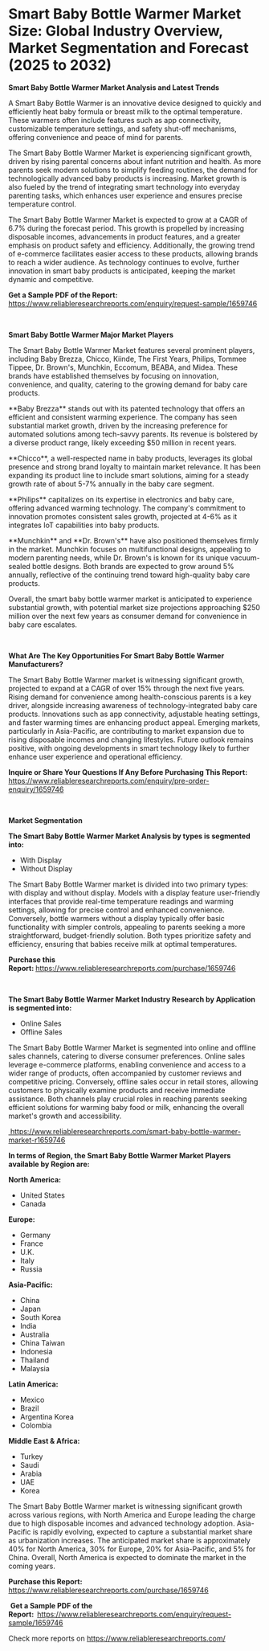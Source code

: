 <p><h1>Smart Baby Bottle Warmer Market Size: Global Industry Overview, Market Segmentation and Forecast (2025 to 2032)</h1></p><p><strong>Smart Baby Bottle Warmer Market Analysis and Latest Trends</strong></p>
<p><p>A Smart Baby Bottle Warmer is an innovative device designed to quickly and efficiently heat baby formula or breast milk to the optimal temperature. These warmers often include features such as app connectivity, customizable temperature settings, and safety shut-off mechanisms, offering convenience and peace of mind for parents.</p><p>The Smart Baby Bottle Warmer Market is experiencing significant growth, driven by rising parental concerns about infant nutrition and health. As more parents seek modern solutions to simplify feeding routines, the demand for technologically advanced baby products is increasing. Market growth is also fueled by the trend of integrating smart technology into everyday parenting tasks, which enhances user experience and ensures precise temperature control.</p><p>The Smart Baby Bottle Warmer Market is expected to grow at a CAGR of 6.7% during the forecast period. This growth is propelled by increasing disposable incomes, advancements in product features, and a greater emphasis on product safety and efficiency. Additionally, the growing trend of e-commerce facilitates easier access to these products, allowing brands to reach a wider audience. As technology continues to evolve, further innovation in smart baby products is anticipated, keeping the market dynamic and competitive.</p></p>
<p><strong>Get a Sample PDF of the Report:&nbsp;</strong> <a href="https://www.reliableresearchreports.com/enquiry/request-sample/1659746?utm_campaign=3579&utm_medium=2&utm_source=Github&utm_content=ia&utm_term=23032025&utm_id=smart-baby-bottle-warmer">https://www.reliableresearchreports.com/enquiry/request-sample/1659746</a></p>
<p>&nbsp;</p>
<p><strong>Smart Baby Bottle Warmer Major Market Players</strong></p>
<p><p>The Smart Baby Bottle Warmer Market features several prominent players, including Baby Brezza, Chicco, Kiinde, The First Years, Philips, Tommee Tippee, Dr. Brown's, Munchkin, Eccomum, BEABA, and Midea. These brands have established themselves by focusing on innovation, convenience, and quality, catering to the growing demand for baby care products.</p><p>**Baby Brezza** stands out with its patented technology that offers an efficient and consistent warming experience. The company has seen substantial market growth, driven by the increasing preference for automated solutions among tech-savvy parents. Its revenue is bolstered by a diverse product range, likely exceeding $50 million in recent years.</p><p>**Chicco**, a well-respected name in baby products, leverages its global presence and strong brand loyalty to maintain market relevance. It has been expanding its product line to include smart solutions, aiming for a steady growth rate of about 5-7% annually in the baby care segment.</p><p>**Philips** capitalizes on its expertise in electronics and baby care, offering advanced warming technology. The company's commitment to innovation promotes consistent sales growth, projected at 4-6% as it integrates IoT capabilities into baby products.</p><p>**Munchkin** and **Dr. Brown's** have also positioned themselves firmly in the market. Munchkin focuses on multifunctional designs, appealing to modern parenting needs, while Dr. Brown's is known for its unique vacuum-sealed bottle designs. Both brands are expected to grow around 5% annually, reflective of the continuing trend toward high-quality baby care products.</p><p>Overall, the smart baby bottle warmer market is anticipated to experience substantial growth, with potential market size projections approaching $250 million over the next few years as consumer demand for convenience in baby care escalates.</p></p>
<p>&nbsp;</p>
<p><strong>What Are The Key Opportunities For Smart Baby Bottle Warmer Manufacturers?</strong></p>
<p><p>The Smart Baby Bottle Warmer market is witnessing significant growth, projected to expand at a CAGR of over 15% through the next five years. Rising demand for convenience among health-conscious parents is a key driver, alongside increasing awareness of technology-integrated baby care products. Innovations such as app connectivity, adjustable heating settings, and faster warming times are enhancing product appeal. Emerging markets, particularly in Asia-Pacific, are contributing to market expansion due to rising disposable incomes and changing lifestyles. Future outlook remains positive, with ongoing developments in smart technology likely to further enhance user experience and operational efficiency.</p></p>
<p><strong>Inquire or Share Your Questions If Any Before Purchasing This Report:</strong> <a href="https://www.reliableresearchreports.com/enquiry/pre-order-enquiry/1659746?utm_campaign=3579&utm_medium=2&utm_source=Github&utm_content=ia&utm_term=23032025&utm_id=smart-baby-bottle-warmer">https://www.reliableresearchreports.com/enquiry/pre-order-enquiry/1659746</a></p>
<p>&nbsp;</p>
<p><strong>Market Segmentation</strong></p>
<p><strong>The Smart Baby Bottle Warmer Market Analysis by types is segmented into:</strong></p>
<p><ul><li>With Display</li><li>Without Display</li></ul></p>
<p><p>The Smart Baby Bottle Warmer market is divided into two primary types: with display and without display. Models with a display feature user-friendly interfaces that provide real-time temperature readings and warming settings, allowing for precise control and enhanced convenience. Conversely, bottle warmers without a display typically offer basic functionality with simpler controls, appealing to parents seeking a more straightforward, budget-friendly solution. Both types prioritize safety and efficiency, ensuring that babies receive milk at optimal temperatures.</p></p>
<p><strong>Purchase this Report:&nbsp;</strong><a href="https://www.reliableresearchreports.com/purchase/1659746?utm_campaign=3579&utm_medium=2&utm_source=Github&utm_content=ia&utm_term=23032025&utm_id=smart-baby-bottle-warmer">https://www.reliableresearchreports.com/purchase/1659746</a></p>
<p>&nbsp;</p>
<p><strong>The Smart Baby Bottle Warmer Market Industry Research by Application is segmented into:</strong></p>
<p><ul><li>Online Sales</li><li>Offline Sales</li></ul></p>
<p><p>The Smart Baby Bottle Warmer Market is segmented into online and offline sales channels, catering to diverse consumer preferences. Online sales leverage e-commerce platforms, enabling convenience and access to a wider range of products, often accompanied by customer reviews and competitive pricing. Conversely, offline sales occur in retail stores, allowing customers to physically examine products and receive immediate assistance. Both channels play crucial roles in reaching parents seeking efficient solutions for warming baby food or milk, enhancing the overall market's growth and accessibility.</p></p>
<p><a href="https://www.reliableresearchreports.com/smart-baby-bottle-warmer-market-r1659746?utm_campaign=3579&utm_medium=2&utm_source=Github&utm_content=ia&utm_term=23032025&utm_id=smart-baby-bottle-warmer">&nbsp;https://www.reliableresearchreports.com/smart-baby-bottle-warmer-market-r1659746</a></p>
<p><strong>In terms of Region, the Smart Baby Bottle Warmer Market Players available by Region are:</strong></p>
<p>
    <p> <strong> North America: </strong>
        <ul>
            <li>United States</li>
            <li>Canada</li>
        </ul>
        </p> 
    <p> <strong> Europe: </strong>
        <ul>
            <li>Germany</li>
            <li>France</li>
            <li>U.K.</li>
            <li>Italy</li>
            <li>Russia</li>
        </ul>
        </p> 
    <p> <strong> Asia-Pacific: </strong>
        <ul>
            <li>China</li>
            <li>Japan</li>
            <li>South Korea</li>
            <li>India</li>
            <li>Australia</li>
            <li>China Taiwan</li>
            <li>Indonesia</li>
            <li>Thailand</li>
            <li>Malaysia</li>
        </ul>
        </p> 
    <p> <strong> Latin America: </strong>
        <ul>
            <li>Mexico</li>
            <li>Brazil</li>
            <li>Argentina Korea</li>
            <li>Colombia</li>
        </ul>
        </p> 
    <p> <strong> Middle East & Africa: </strong>
        <ul>
            <li>Turkey</li>
            <li>Saudi</li>
            <li>Arabia</li>
            <li>UAE</li>
            <li>Korea</li>
        </ul>
    </p>
    </p>
<p><p>The Smart Baby Bottle Warmer market is witnessing significant growth across various regions, with North America and Europe leading the charge due to high disposable incomes and advanced technology adoption. Asia-Pacific is rapidly evolving, expected to capture a substantial market share as urbanization increases. The anticipated market share is approximately 40% for North America, 30% for Europe, 20% for Asia-Pacific, and 5% for China. Overall, North America is expected to dominate the market in the coming years.</p></p>
<p><strong>Purchase this Report: </strong><a href="https://www.reliableresearchreports.com/purchase/1659746?utm_campaign=3579&utm_medium=2&utm_source=Github&utm_content=ia&utm_term=23032025&utm_id=smart-baby-bottle-warmer">https://www.reliableresearchreports.com/purchase/1659746</a></p>
<p>&nbsp;<strong>Get a Sample PDF of the Report:&nbsp;&nbsp;</strong><a href="https://www.reliableresearchreports.com/enquiry/request-sample/1659746?utm_campaign=3579&utm_medium=2&utm_source=Github&utm_content=ia&utm_term=23032025&utm_id=smart-baby-bottle-warmer">https://www.reliableresearchreports.com/enquiry/request-sample/1659746</a></p>
<p><strong></strong></p>
<p>Check more reports on <a href="https://www.reliableresearchreports.com/?utm_campaign=3579&utm_medium=2&utm_source=Github&utm_content=ia&utm_term=23032025&utm_id=smart-baby-bottle-warmer">https://www.reliableresearchreports.com/</a></p>